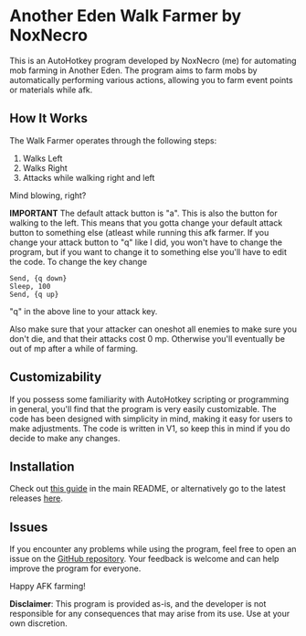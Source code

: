 # Another Eden Walk Farmer by NoxNecro

This is an AutoHotkey program developed by NoxNecro (me) for automating mob farming in Another Eden. The program aims to farm mobs by automatically performing various actions, allowing you to farm event points or materials while afk.

## How It Works

The Walk Farmer operates through the following steps:

1. Walks Left
2. Walks Right
3. Attacks while walking right and left

Mind blowing, right?

**IMPORTANT**
The default attack button is "a". This is also the button for walking to the left. This means that you gotta change your default attack button to something else (atleast while running this afk farmer.
If you change your attack button to "q" like I did, you won't have to change the program, but if you want to change it to something else you'll have to edit the code.
To change the key change
```
Send, {q down}
Sleep, 100
Send, {q up}
```
"q" in the above line to your attack key.


Also make sure that your attacker can oneshot all enemies to make sure you don't die, and that their attacks cost 0 mp. Otherwise you'll eventually be out of mp after a while of farming.

## Customizability

If you possess some familiarity with AutoHotkey scripting or programming in general, you'll find that the program is very easily customizable. The code has been designed with simplicity in mind, making it easy for users to make adjustments. The code is written in V1, so keep this in mind if you do decide to make any changes.

## Installation

Check out [this guide](https://github.com/NoxNecro/Another-Eden-AutoHotkey/blob/main/README.md#installation) in the main README, or alternatively go to the latest releases [here](https://github.com/NoxNecro/Another-Eden-AutoHotkey/releases/latest).

## Issues

If you encounter any problems while using the program, feel free to open an issue on the [GitHub repository](https://github.com/NoxNecro/Another-Eden-AutoHotkey/issues). Your feedback is welcome and can help improve the program for everyone.

Happy AFK farming!

**Disclaimer**: This program is provided as-is, and the developer is not responsible for any consequences that may arise from its use. Use at your own discretion.
